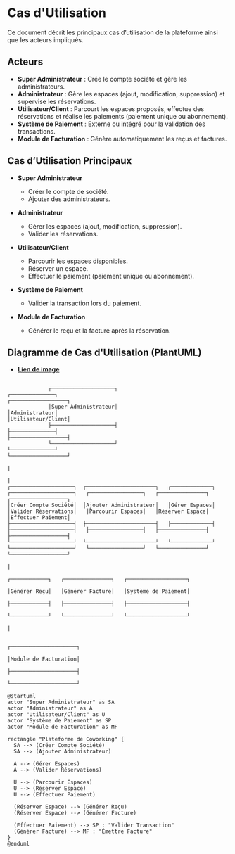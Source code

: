 # Cas d'Utilisation

Ce document décrit les principaux cas d’utilisation de la plateforme ainsi que les acteurs impliqués.

## Acteurs

- **Super Administrateur** : Crée le compte société et gère les administrateurs.
- **Administrateur** : Gère les espaces (ajout, modification, suppression) et supervise les réservations.
- **Utilisateur/Client** : Parcourt les espaces proposés, effectue des réservations et réalise les paiements (paiement unique ou abonnement).
- **Système de Paiement** : Externe ou intégré pour la validation des transactions.
- **Module de Facturation** : Génère automatiquement les reçus et factures.

## Cas d’Utilisation Principaux

- **Super Administrateur**
  - Créer le compte de société.
  - Ajouter des administrateurs.

- **Administrateur**
  - Gérer les espaces (ajout, modification, suppression).
  - Valider les réservations.

- **Utilisateur/Client**
  - Parcourir les espaces disponibles.
  - Réserver un espace.
  - Effectuer le paiement (paiement unique ou abonnement).

- **Système de Paiement**
  - Valider la transaction lors du paiement.

- **Module de Facturation**
  - Générer le reçu et la facture après la réservation.

## Diagramme de Cas d'Utilisation (PlantUML)

-  [**Lien de image**](https://uml.planttext.com/plantuml/png/ZP9DJiCm48NtaNA7KLPqKR5dWLf5BQjAKKFPMycqCYHsDHw34E80d0Ho3b-CgTEaHUs2XJT-ttlpOyySAsBVDccYAhO4MUdtI32lMssqOrACdZ9G3ihvo5nHJ-A6TQDTL6xpHgFX26nE5TuTXvyMeKOebCPsGCfYP5QszaqabdBZfP2s9aAhPPga2M75okm4oOf6QcqjzO6vVRFqeiqkWuyq0UaQfjDxkCafT39NRjiz8vIsqg7Zq4tEcVcpzNmnV4GEvqWzX8u4MhYzgj1DpfGdrUXQf7Ne7D9hxDcDzaqF5Oegwqd_JJYAH-SOVwujjbiPseisB6sCllIDhPg-spM6Rp_v7zjl74_fLof7Jrd07MJ3r8-aZ1FhuQ6YxJ8nkbRBWojyjSXCm_kYM3xJP8Qcbi_u2m00)

```

             ┌────────────────────┐                          ┌──────────────┐                                     ┌──────────────────┐                       
             │Super Administrateur│                          │Administrateur│                                     │Utilisateur/Client│                       
             ├────────────────────┤                          ├──────────────┤                                     ├──────────────────┤                       
             └────────────────────┘                          └──────────────┘                                     └──────────────────┘                       
                                                                                                                            |                                
                                                                                                                            |                                
┌────────────────────┐  ┌──────────────────────┐   ┌─────────────┐   ┌────────────────────┐   ┌─────────────────┐   ┌───────────────┐   ┌──────────────────┐ 
│Créer Compte Société│  │Ajouter Administrateur│   │Gérer Espaces│   │Valider Réservations│   │Parcourir Espaces│   │Réserver Espace│   │Effectuer Paiement│ 
├────────────────────┤  ├──────────────────────┤   ├─────────────┤   ├────────────────────┤   ├─────────────────┤   ├───────────────┤   ├──────────────────┤ 
└────────────────────┘  └──────────────────────┘   └─────────────┘   └────────────────────┘   └─────────────────┘   └───────────────┘   └──────────────────┘ 
                                                                                                                            |                                
                                                                                                   ┌────────────┐   ┌───────────────┐   ┌───────────────────┐
                                                                                                   │Générer Reçu│   │Générer Facture│   │Système de Paiement│
                                                                                                   ├────────────┤   ├───────────────┤   ├───────────────────┤
                                                                                                   └────────────┘   └───────────────┘   └───────────────────┘
                                                                                                                            |                                
                                                                                                                                                             
                                                                                                                 ┌─────────────────────┐                     
                                                                                                                 │Module de Facturation│                     
                                                                                                                 ├─────────────────────┤                     
                                                                                                                 └─────────────────────┘                     

```

```plantuml
@startuml
actor "Super Administrateur" as SA
actor "Administrateur" as A
actor "Utilisateur/Client" as U
actor "Système de Paiement" as SP
actor "Module de Facturation" as MF

rectangle "Plateforme de Coworking" {
  SA --> (Créer Compte Société)
  SA --> (Ajouter Administrateur)
  
  A --> (Gérer Espaces)
  A --> (Valider Réservations)
  
  U --> (Parcourir Espaces)
  U --> (Réserver Espace)
  U --> (Effectuer Paiement)
  
  (Réserver Espace) --> (Générer Reçu)
  (Réserver Espace) --> (Générer Facture)
  
  (Effectuer Paiement) --> SP : "Valider Transaction"
  (Générer Facture) --> MF : "Émettre Facture"
}
@enduml
